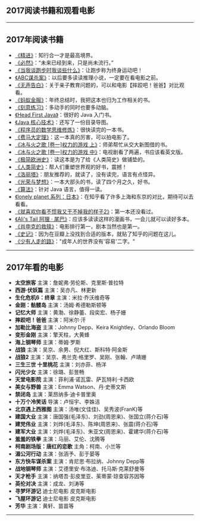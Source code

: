 ## 2017阅读书籍和观看电影

-----------

## 2017年阅读书籍

* [《精进》](https://book.douban.com/subject/26761696/)：知行合一才是最高境界。
* [《必然》](https://book.douban.com/subject/26658379/)：“未来已经到来，只是尚未流行。”
* [《当我谈跑步时我谈些什么》](https://book.douban.com/subject/3369600/)：让跑步称为终身运动吧！
* [《ABC谋杀案》](https://book.douban.com/subject/24737009/)：以后要多读读推理小说，一定要在看电影之前。
* [《无声告白》](https://book.douban.com/subject/26382433/)：关于亲子教育问题的，可以和电影【摔跤吧！爸爸】对比观看。
* [《蚂蚁金服》](https://book.douban.com/subject/27004031/)：年终总结时，我把这本也归为工作相关的书。
* [《刻意练习》](https://book.douban.com/subject/26895993/)：多动手的同时也要多动脑。
* [《Head First Java》](https://book.douban.com/subject/2000732/)：很好的 Java 入门书。
* [《Java 核心技术》](https://book.douban.com/subject/26880667/)：还写了一份目录导图。
* [《程序员的数学思维修炼》](https://book.douban.com/subject/25854719/)：很快读完的一本书。
* [《费马大定理》](https://book.douban.com/subject/20494401/)：这一本真的厉害，可以拍电影了。
* [《冰与火之歌 [卷一]权力的游戏 上》](https://book.douban.com/subject/6964047/)：师弟帮忙从交大新图借的书。
* [《冰与火之歌 [卷一]权力的游戏 中》](https://book.douban.com/subject/6973805/)：电视剧看了两遍，书应该看英文版。
* [《极简欧洲史》](https://book.douban.com/subject/5366248/)：读这本是为了给《人类简史》做铺垫的。
* [《人类简史》](https://book.douban.com/subject/25985021/)：帮人们重塑世界观的好书，震撼！
* [《洛丽塔》](https://book.douban.com/subject/1040126/)：朋友推荐的，就读了，没有读完，语言有点怪异。
* [《光荣与梦想》](https://book.douban.com/subject/26314954/)：一本大部头的书，读了四个月之久，好书。
* [《算法》](https://book.douban.com/subject/19952400/)：针对 Java 语言，值得一读。
* [《lonely planet 系列：日本》](https://book.douban.com/subject/26841390/)：在知乎看了许多上海和东京的对比，期待可以去看看。
* [《就喜欢你看不惯我又干不掉我的样子2》](https://book.douban.com/subject/26830134/)：第一本还没看过。
* [《Ali's Tail 阿狸 · 尾巴》](https://book.douban.com/subject/25732034/)：应该多读读这样的漫画书，一会儿就可以读好多本。
* [《肖申克的救赎》](https://book.douban.com/subject/24756947/)：电影排行第一，剧本当然也是第一。
* [《史记》](https://www.zhihu.com/question/27530229)：因为在豆瓣上没找到合适的版本，就贴了知乎的问题在这儿。
* [《少有人走的路》](https://book.douban.com/subject/1775691/)："成年人的世界没有'容易'二字。"

------------------------------

## 2017年看的电影

- **太空旅客**  主演：詹妮弗·劳伦斯、克里斯·普拉特
- **西游·伏妖篇**  主演：吴亦凡、林更新
- **生化危机6：终章**  主演：米拉·乔沃维奇等
- **金刚：骷髅岛**  主演：汤姆·希德勒斯顿等
- **记忆大师**  主演：黄渤、徐静蕾、段奕宏、杨子姗
- **摔跤吧！爸爸**  主演：阿米尔·汗 
- **加勒比海盗**  主演：Johnny Depp、Keira Knightley、Orlando Bloom
- **变形金刚** 主演：擎天柱，大黄蜂
- **海上钢琴师**  主演：蒂姆·罗斯
- **战狼** 主演：吴京、余男、倪大红、斯科特·阿金斯
- **战狼2**  主演：吴京、弗兰克·格里罗、吴刚、张翰、卢靖姗
- **三生三世 十里桃花**  主演：刘亦菲、杨洋
- **闪光少女**  主演：徐璐、彭昱畅
- **天堂电影院**  主演：菲利浦·诺瓦雷、萨瓦特利·卡西欧
- **美女与野兽**  主演：Emma Watson、丹·史蒂文斯
- **禁闭岛**  主演：莱昂纳多·迪卡普里奥
- **十万个冷笑话**  导演：卢恒宇、李姝洁
- **北京遇上西雅图**  主演：汤唯(文佳佳)、吴秀波(FranK)等
- **建国大业**  主演：唐国强(毛泽东)、刘劲(周恩来)、张国立(蒋介石)等
- **建党伟业**  主演：刘烨(毛泽东)、陈坤(周恩来)、张震(蒋介石)等
- **建军大业**  主演：刘烨(毛泽东)、朱亚文(周恩来)、霍建华(蒋介石)等
- **羞羞的铁拳**  主演：马丽、艾伦、沈腾等
- **柯南剧场版：唐红的恋歌**  主角：柯南、小兰等
- **湄公河行动**  主演：张涵予、彭于晏等
- **东方快车谋杀案**  主演：肯尼思·布拉纳、Johnny Depp等
- **战地钢琴师**  主演：艾德里安·布洛迪、托马斯·克莱舒曼等
- **天才枪手**  主演：纳塔吾·彭皮里亚、茱蒂蒙·琼查容苏因等
- **英伦对决**  主演：成龙、刘涛等
- **寻梦环游记**  迪士尼电影 皮克斯电影
- **飞屋环游记**  迪士尼电影 皮克斯电影
- **芳华**  主演：黄轩、苗苗等

-----------------------------

